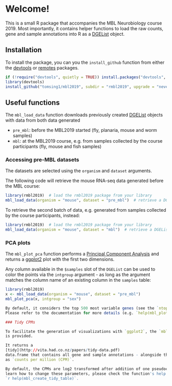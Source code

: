 # Welcome!

This is a small R package that accompanies the MBL Neurobiology course 2019. Most importantly, it contains helper
functions to load the raw counts, gene and sample annotations into R as a
[DGEList](https://www.rdocumentation.org/packages/edgeR/versions/3.14.0/topics/DGEList)
object.

## Installation

To install the package, you can you the `install_github` function from either the
[devtools](https://www.rstudio.com/products/rpackages/devtools/)
or
[remotes](https://cran.r-project.org/web/packages/remotes/index.html)
packages.

```r
if (!require("devtools", quietly = TRUE)) install.packages("devtools", quiet = TRUE)
library(devtools)
install_github("tomsing1/mbl2019", subdir = "rmbl2019", upgrade = "never")
```

## Useful functions

The `mbl_load_data` function downloads previously created
[DGEList](https://www.rdocumentation.org/packages/edgeR/versions/3.14.0/topics/DGEList)
objects with data from both data generated 
- `pre_mbl`: before the MBL2019 started (fly, planaria, mouse and worm samples)
- `mbl`: at the MBL2019 course, e.g. from samples collected by the course participants (fly, mouse and fish samples)

### Accessing pre-MBL datasets

The datasets are selected using the `organism` and `dataset` arguments.

The following code will retrieve the mouse RNA-seq data generated before the MBL course:

```r
library(rmbl2019)  # load the rmbl2019 package from your library
mbl_load_data(organism = "mouse", dataset = "pre_mbl")  # retrieve a DGEList with mouse data from the pre-mbl batch
```

To retrieve the second batch of data, e.g. generated from samples collected by the course participants, instead:

```r
library(rmbl2019)  # load the rmbl2019 package from your library
mbl_load_data(organism = "mouse", dataset = "mbl")  # retrieve a DGEList with mouse data from the pre-mbl batch
```

### PCA plots

The `mbl_plot_pca` function performs a 
[Principal Component Analysis](https://en.wikipedia.org/wiki/Principal_component_analysis)
and returns a
[ggplot2](https://ggplot2.tidyverse.org/)
plot with the first two dimensions. 

Any column available in the `$samples` slot of the `DGEList` can be used to color the points
via the `intgroup` argument - as long as the argument matches the column name of an existing
column in the `samples` table:

```r
library(rmbl2019)
x <- mbl_load_data(organism = "mouse", dataset = "pre_mbl")
mbl_plot_pca(x, intgroup = "sex")

By default, it considers the top 500 most variable genes (see the `ntop` argument).
Please refer to the documentation for more details (e.g. `help(mbl_plot_pca)`).

### Tidy CPMs

To facilitate the generation of visualizations with `ggplot2`, the `mbl_create_tidy_table` function
is provided.

It returns a 
[tidy](http://vita.had.co.nz/papers/tidy-data.pdf)
data.frame that contains all gene and sample annotations - alongside the gene expression measurments
as `counts per million (CPM)`.

By default, the CPMs are log2 transformed after addition of one pseudocount. To 
learn how to change these parameters, please check the function's help page:
`r help(mbl_create_tidy_table)`.


